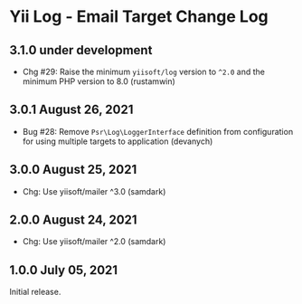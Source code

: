 # Yii Log - Email Target Change Log


## 3.1.0 under development

- Chg #29: Raise the minimum `yiisoft/log` version to `^2.0` and the minimum PHP version to 8.0 (rustamwin)


## 3.0.1 August 26, 2021

- Bug #28: Remove `Psr\Log\LoggerInterface` definition from configuration for using multiple targets to application (devanych)

## 3.0.0 August 25, 2021

- Chg: Use yiisoft/mailer ^3.0 (samdark)

## 2.0.0 August 24, 2021

- Chg: Use yiisoft/mailer ^2.0 (samdark)

## 1.0.0 July 05, 2021

Initial release.
